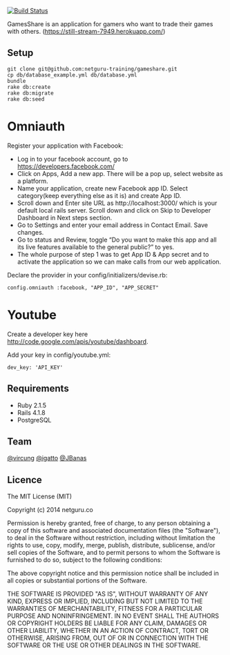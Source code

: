 [![Build Status](https://travis-ci.org/netguru-training/gameshare.svg?branch=master)](https://travis-ci.org/netguru-training/gameshare)

GamesShare is an application for gamers who want to trade their games with others.
(https://still-stream-7949.herokuapp.com/)

## Setup

```
git clone git@github.com:netguru-training/gameshare.git
cp db/database_example.yml db/database.yml
bundle
rake db:create
rake db:migrate
rake db:seed
```

# Omniauth

Register your application with Facebook:

* Log in to your facebook account, go to https://developers.facebook.com/
* Click on Apps, Add a new app. There will be a pop up, select website as a platform.
* Name your application, create new Facebook app ID. Select category(keep everything else as it is) and create App ID.
* Scroll down and Enter site URL as http://localhost:3000/ which is your default local rails server. Scroll down and click on Skip to Developer Dashboard in Next steps section.
* Go to Settings and enter your email address in Contact Email. Save changes.
* Go to status and Review, toggle “Do you want to make this app and all its live features available to the general public?” to yes.
* The whole purpose of step 1 was to get App ID & App secret and to activate the application so we can make calls from our web application.


Declare the provider in your config/initializers/devise.rb:
```
config.omniauth :facebook, "APP_ID", "APP_SECRET"
```

# Youtube
Create a developer key here http://code.google.com/apis/youtube/dashboard.

Add your key in config/youtube.yml:
```
dev_key: 'API_KEY'
```

## Requirements
* Ruby 2.1.5
* Rails 4.1.8
* PostgreSQL

## Team
[@vircung](https://github.com/vircung)
[@igatto](https://github.com/igatto)
[@JBanas](https://github.com/JBanas)

## Licence

The MIT License (MIT)

Copyright (c) 2014 netguru.co

Permission is hereby granted, free of charge, to any person obtaining a copy
of this software and associated documentation files (the "Software"), to deal
in the Software without restriction, including without limitation the rights
to use, copy, modify, merge, publish, distribute, sublicense, and/or sell
copies of the Software, and to permit persons to whom the Software is
furnished to do so, subject to the following conditions:

The above copyright notice and this permission notice shall be included in all
copies or substantial portions of the Software.

THE SOFTWARE IS PROVIDED "AS IS", WITHOUT WARRANTY OF ANY KIND, EXPRESS OR
IMPLIED, INCLUDING BUT NOT LIMITED TO THE WARRANTIES OF MERCHANTABILITY,
FITNESS FOR A PARTICULAR PURPOSE AND NONINFRINGEMENT. IN NO EVENT SHALL THE
AUTHORS OR COPYRIGHT HOLDERS BE LIABLE FOR ANY CLAIM, DAMAGES OR OTHER
LIABILITY, WHETHER IN AN ACTION OF CONTRACT, TORT OR OTHERWISE, ARISING FROM,
OUT OF OR IN CONNECTION WITH THE SOFTWARE OR THE USE OR OTHER DEALINGS IN THE
SOFTWARE.
